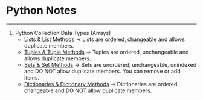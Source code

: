 # Python Notes

***

1. Python Collection Data Types (Arrays)
	- [Lists & List Methods](https://github.com/zynp-a/Python-Notes/blob/main/Lists.py) -> Lists are ordered, changeable and allows duplicate members.
	- [Tuples & Tuple Methods](https://github.com/zynp-a/Python-Notes/blob/main/Tuples.py) -> Tuples are ordered, unchangeable and allows duplicate members.
	- [Sets & Set Methods](https://github.com/zynp-a/Python-Notes/blob/main/Sets.py) -> Sets are unordered, unchangeable, unindexed and DO NOT allow duplicate members. You can remove or add items.
	- [Dictionaries & Dictionary Methods](https://github.com/zynp-a/Python-Notes/blob/main/Dictionaries.py) -> Dictionaries are ordered, changeable and DO NOT allow duplicate members.
